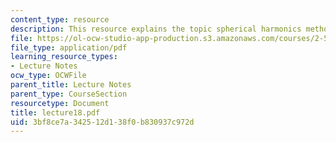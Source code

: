 ```yaml
---
content_type: resource
description: This resource explains the topic spherical harmonics method.
file: https://ol-ocw-studio-app-production.s3.amazonaws.com/courses/2-58j-radiative-transfer-spring-2006/3bf8ce7a342512d138f0b830937c972d_lecture18.pdf
file_type: application/pdf
learning_resource_types:
- Lecture Notes
ocw_type: OCWFile
parent_title: Lecture Notes
parent_type: CourseSection
resourcetype: Document
title: lecture18.pdf
uid: 3bf8ce7a-3425-12d1-38f0-b830937c972d
---
```

